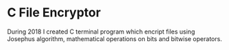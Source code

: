 # C File Encryptor
During 2018 I created C terminal program which encript files using Josephus algorithm, mathematical operations on bits and bitwise operators.
